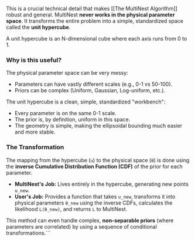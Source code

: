 
This is a crucial technical detail that makes [[The MultiNest Algorithm]] robust and general. MultiNest **never works in the physical parameter space**. It transforms the entire problem into a simple, standardized space called the **unit hypercube**.

A unit hypercube is an N-dimensional cube where each axis runs from 0 to 1.

### Why is this useful?

The physical parameter space can be very messy:
-   Parameters can have vastly different scales (e.g., 0-1 vs 50-100).
-   Priors can be complex (Uniform, Gaussian, Log-uniform, etc.).

The unit hypercube is a clean, simple, standardized "workbench":
-   Every parameter is on the same 0-1 scale.
-   The prior is, by definition, uniform in this space.
-   The geometry is simple, making the ellipsoidal bounding much easier and more stable.

### The Transformation

The mapping from the hypercube (`u`) to the physical space (`θ`) is done using the **inverse Cumulative Distribution Function (CDF)** of the prior for each parameter.

-   **MultiNest's Job:** Lives entirely in the hypercube, generating new points `u_new`.
-   **User's Job:** Provides a function that takes `u_new`, transforms it into physical parameters `θ_new` using the inverse CDFs, calculates the likelihood `L(θ_new)`, and returns `L` to MultiNest.

This method can even handle complex, **non-separable priors** (where parameters are correlated) by using a sequence of conditional transformations.```

